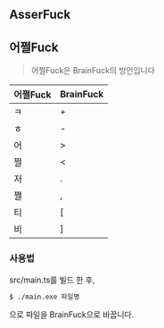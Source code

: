 ## AsserFuck

## 어쩔Fuck

> 어쩔Fuck은 BrainFuck의 방언입니다

| 어쩔Fuck | BrainFuck |
| -------- | --------- |
| ㅋ       | +         |
| ㅎ       | -         |
| 어       | >         |
| 쩔       | <         |
| 저       | .         |
| 쪌       | ,         |
| 티       | [         |
| 비       | ]         |

### 사용법
src/main.ts를 빌드 한 후,  
```sh
$ ./main.exe 파일명
```
으로 파일을 BrainFuck으로 바꿉니다.